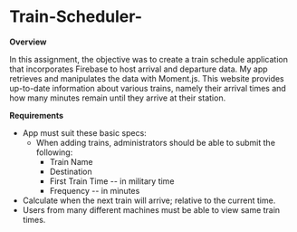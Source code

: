 # Train-Scheduler-

**Overview**

In this assignment, the objective was to create a train schedule application 
that incorporates Firebase to host arrival and departure data. 
My app retrieves and manipulates the data with Moment.js. 
This website provides up-to-date information about various trains, namely 
their arrival times and how many minutes remain until they arrive at their station.

**Requirements**

* App must suit these basic specs:
  * When adding trains, administrators should be able to submit the following:
    * Train Name
    * Destination
    * First Train Time -- in military time
    * Frequency -- in minutes
* Calculate when the next train will arrive; relative to the current time.
* Users from many different machines must be able to view same train times.
